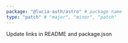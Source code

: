 ```yaml
---
package: "@lucia-auth/astro" # package name
type: "patch" # "major", "minor", "patch"
---
```


Update links in README and package.json